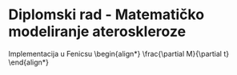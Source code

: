 # Diplomski rad - Matematičko modeliranje ateroskleroze

Implementacija u Fenicsu 
\begin{align*}
 \frac{\partial M}{\partial t}
\end{align*}